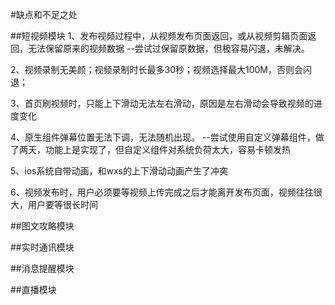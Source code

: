 #缺点和不足之处

##短视频模块
1、发布视频过程中，从视频发布页面返回，或从视频剪辑页面返回，无法保留原来的视频数据
	--尝试过保留原数据，但极容易闪退，未解决。
	
2、视频录制无美颜；视频录制时长最多30秒；视频选择最大100M，否则会闪退；

3、首页刷视频时，只能上下滑动无法左右滑动，原因是左右滑动会导致视频的进度变化

4、原生组件弹幕位置无法下调，无法随机出现。
	--尝试使用自定义弹幕组件，做了两天，功能上是实现了，但自定义组件对系统负荷太大，容易卡顿发热
	
5、ios系统自带动画，和wxs的上下滑动动画产生了冲突

6、视频发布时，用户必须要等视频上传完成之后才能离开发布页面，视频往往很大，用户要等很长时间


##图文攻略模块



##实时通讯模块



##消息提醒模块



##直播模块